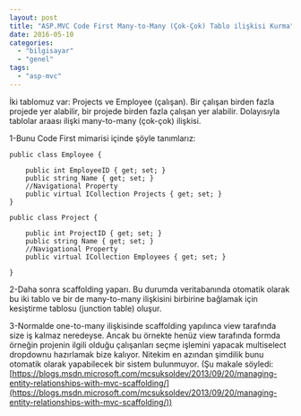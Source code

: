 ```yaml
---
layout: post
title: "ASP.MVC Code First Many-to-Many (Çok-Çok) Tablo ilişkisi Kurma"
date: 2016-05-10
categories: 
  - "bilgisayar"
  - "genel"
tags: 
  - "asp-mvc"
---
```


İki tablomuz var: Projects ve Employee (çalışan). Bir çalışan birden fazla projede yer alabilir, bir projede birden fazla çalışan yer alabilir. Dolayısıyla tablolar araası ilişki many-to-many (çok-çok) ilişkisi.

1-Bunu Code First mimarisi içinde şöyle tanımlarız:

`public class Employee {`

```
    public int EmployeeID { get; set; }
    public string Name { get; set; }
    //Navigational Property
    public virtual ICollection Projects { get; set; }
}
```

`public class Project {`

```
    public int ProjectID { get; set; }
    public string Name { get; set; }
    //Navigational Property
    public virtual ICollection Employees { get; set; }

}
```

2-Daha sonra scaffolding yaparı. Bu durumda veritabanında otomatik olarak bu iki tablo ve bir de many-to-many ilişkisini birbirine bağlamak için kesiştirme tablosu (junction table) oluşur.

3-Normalde one-to-many ilişkisinde scaffolding yapılınca view tarafında size iş kalmaz neredeyse. Ancak bu örnekte henüz view tarafında formda örneğin projenin ilgili olduğu çalışanları seçme işlemini yapacak multiselect dropdownu hazırlamak bize kalıyor. Nitekim en azından şimdilik bunu otomatik olarak yapabilecek bir sistem bulunmuyor. (Şu makale söyledi: [https://blogs.msdn.microsoft.com/mcsuksoldev/2013/09/20/managing-entity-relationships-with-mvc-scaffolding/](https://blogs.msdn.microsoft.com/mcsuksoldev/2013/09/20/managing-entity-relationships-with-mvc-scaffolding/))
